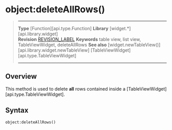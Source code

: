 # object:deleteAllRows()

> --------------------- ------------------------------------------------------------------------------------------
> __Type__              [Function][api.type.Function]
> __Library__           [widget.*][api.library.widget]   
> __Revision__          [REVISION_LABEL](REVISION_URL)
> __Keywords__          table view, list view, TableViewWidget, deleteAllRows
> __See also__          [widget.newTableView()][api.library.widget.newTableView]
>						[TableViewWidget][api.type.TableViewWidget]
> --------------------- ------------------------------------------------------------------------------------------


## Overview

This method is used to delete __all__ rows contained inside a [TableViewWidget][api.type.TableViewWidget].

## Syntax

	object:deleteAllRows()